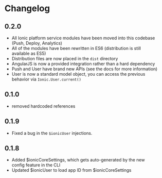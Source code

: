 Changelog
=========

## 0.2.0

* All Ionic platform service modules have been moved into this codebase (Push, Deploy, Analytics)
* All of the modules have been rewritten in ES6 (distribution is still available as ES5)
* Distribution files are now placed in the `dist` directory
* AngularJS is now a provided integration rather than a hard dependency
* Push and User have brand new APIs (see the docs for more information)
* User is now a standard model object, you can access the previous behavior via `Ionic.User.current()`

## 0.1.0

* removed hardcoded references

## 0.1.9

* Fixed a bug in the `$ionicUser` injections.

## 0.1.8

* Added $ionicCoreSettings, which gets auto-generated by the new config feature in the CLI
* Updated $ionicUser to load app ID from $ionicCoreSettings

